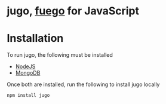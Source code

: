 # jugo, [fuego](https://github.com/niemanlab/openfuego) for JavaScript

# Installation

To run jugo, the following must be installed

- [NodeJS](http://nodejs.org/)
- [MongoDB](http://www.mongodb.org/)

Once both are installed, run the following to install jugo locally

```shell
npm install jugo
```

